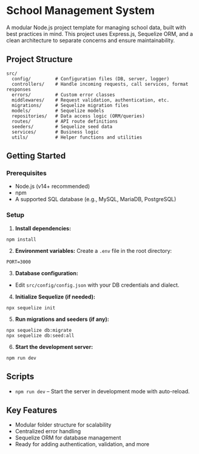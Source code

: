 
# School Management System

A modular Node.js project template for managing school data, built with best practices in mind. This project uses Express.js, Sequelize ORM, and a clean architecture to separate concerns and ensure maintainability.

## Project Structure

```
src/
  config/         # Configuration files (DB, server, logger)
  controllers/    # Handle incoming requests, call services, format responses
  errors/         # Custom error classes
  middlewares/    # Request validation, authentication, etc.
  migrations/     # Sequelize migration files
  models/         # Sequelize models
  repositories/   # Data access logic (ORM/queries)
  routes/         # API route definitions
  seeders/        # Sequelize seed data
  services/       # Business logic
  utils/          # Helper functions and utilities
```

## Getting Started

### Prerequisites

- Node.js (v14+ recommended)
- npm
- A supported SQL database (e.g., MySQL, MariaDB, PostgreSQL)

### Setup

1. **Install dependencies:**
  ```
  npm install
  ```

2. **Environment variables:**
  Create a `.env` file in the root directory:
  ```
  PORT=3000
  ```

3. **Database configuration:**
  - Edit `src/config/config.json` with your DB credentials and dialect.

4. **Initialize Sequelize (if needed):**
  ```
  npx sequelize init
  ```

5. **Run migrations and seeders (if any):**
  ```
  npx sequelize db:migrate
  npx sequelize db:seed:all
  ```

6. **Start the development server:**
  ```
  npm run dev
  ```

## Scripts

- `npm run dev` – Start the server in development mode with auto-reload.

## Key Features

- Modular folder structure for scalability
- Centralized error handling
- Sequelize ORM for database management
- Ready for adding authentication, validation, and more
